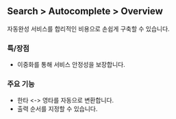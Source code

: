 ## Search > Autocomplete > Overview

자동완성 서비스를 합리적인 비용으로 손쉽게 구축할 수 있습니다.

### 특/장점
* 이중화를 통해 서비스 안정성을 보장합니다.

### 주요 기능
* 한타 <-> 영타를 자동으로 변환합니다.
* 출력 순서를 지정할 수 있습니다.
